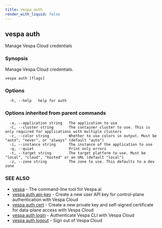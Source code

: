 ```yaml
---
title: vespa auth
render_with_liquid: false
---
```


## vespa auth

Manage Vespa Cloud credentials

### Synopsis

Manage Vespa Cloud credentials.

```
vespa auth [flags]
```

### Options

```
  -h, --help   help for auth
```

### Options inherited from parent commands

```
  -a, --application string   The application to use
  -C, --cluster string       The container cluster to use. This is only required for applications with multiple clusters
  -c, --color string         Whether to use colors in output. Must be "auto", "never", or "always" (default "auto")
  -i, --instance string      The instance of the application to use
  -q, --quiet                Print only errors
  -t, --target string        The target platform to use. Must be "local", "cloud", "hosted" or an URL (default "local")
  -z, --zone string          The zone to use. This defaults to a dev zone
```

### SEE ALSO

* [vespa](vespa.html)	 - The command-line tool for Vespa.ai
* [vespa auth api-key](vespa_auth_api-key.html)	 - Create a new user API key for control-plane authentication with Vespa Cloud
* [vespa auth cert](vespa_auth_cert.html)	 - Create a new private key and self-signed certificate for data-plane access with Vespa Cloud
* [vespa auth login](vespa_auth_login.html)	 - Authenticate Vespa CLI with Vespa Cloud
* [vespa auth logout](vespa_auth_logout.html)	 - Sign out of Vespa Cloud

